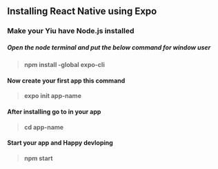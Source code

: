## Installing React Native using Expo

### Make your Yiu have Node.js installed

##### Open the node terminal and put the below command for window user 
> **npm install -global expo-cli**

#### Now create your first app this command
> **expo init app-name**

#### After installing go to in your app
> **cd app-name**

#### Start your app and Happy devloping 
> **npm start**